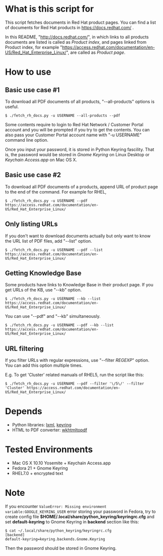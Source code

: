 # What is this script for
This script fetches documents in Red Hat product pages.
You can find a list of documents for Red Hat products in https://docs.redhat.com/
.

In this README, "http://docs.redhat.com/", in which links to all products documents are listed is called as *Product index*, and pages linked from Product index, for example "https://access.redhat.com/documentation/en-US/Red_Hat_Enterprise_Linux/", are called as *Product page*.

<!-- #_ -->

# How to use

## Basic use case #1
To download all PDF documents of all products, "--all-products" options is useful.

```
$ ./fetch_rh_docs.py -u USERNAME --all-products --pdf
```

Some contents require to login to Red Hat Network / Customer Portal account and you will be prompted if you try to get the contents.
You can also pass your Customer Portal account name with "-u USERNAME" command line option.

Once you input your password, it is stored in Python Keyring fascility.
That is, the password would be stored in *Gnome Keyring* on Linux Desktop or *Keychain Access.app* on Mac OS X.

## Basic use case #2
To download all PDF documents of a products, append URL of product page to the end of the command.
For example for RHEL,

```
$ ./fetch_rh_docs.py -u USERNAME --pdf https://access.redhat.com/documentation/en-US/Red_Hat_Enterprise_Linux/
```

## Only listing URLs
If you don't want to download documents actually but only want to know the URL list of PDF files, add "--list" option.

```
$ ./fetch_rh_docs.py -u USERNAME --pdf --list https://access.redhat.com/documentation/en-US/Red_Hat_Enterprise_Linux/
```

## Getting Knowledge Base
Some products have links to Knowledge Base in their product page. If you get URLs of the KB, use "--kb" option.

```
$ ./fetch_rh_docs.py -u USERNAME --kb --list https://access.redhat.com/documentation/en-US/Red_Hat_Enterprise_Linux/
```

You can use "--pdf" and "--kb" simultaneously.

```
$ ./fetch_rh_docs.py -u USERNAME --pdf --kb --list https://access.redhat.com/documentation/en-US/Red_Hat_Enterprise_Linux/
```

## URL filtering
If you filter URLs with regular expressions, use "--filter *REGEXP*" option. You can add this option multiple times.

E.g. To get 'Cluster' related manuals of RHEL5, run the script like this:

```
$ ./fetch_rh_docs.py -u USERNAME --pdf --filter '\/5\/' --filter 'Cluster' https://access.redhat.com/documentation/en-US/Red_Hat_Enterprise_Linux/
```

# Depends
* Python libraries: [lxml](http://lxml.de/), [keyring](https://pypi.python.org/pypi/keyring)
* HTML to PDF converter: [wkhtmltopdf](http://wkhtmltopdf.org)

# Tested Environments
* Mac OS X 10.10 Yosemite + Keychain Access.app
* Fedora 21 + Gnome Keyring
* RHEL7.0 + encrypted text

# Note
If you encounter `ValueError: Missing environment variable:GOOGLE_KEYRING_USER` error storing your password in Fedora,
try to create config file **$HOME/.local/share/python_keyring/keyringrc.cfg** and set **default-keyring** to Gnome Keyring in **backend** section like this:

```
$ cat ~/.local/share/python_keyring/keyringrc.cfg
[backend]
default-keyring=keyring.backends.Gnome.Keyring
```

Then the password should be stored in Gnome Keyring.
